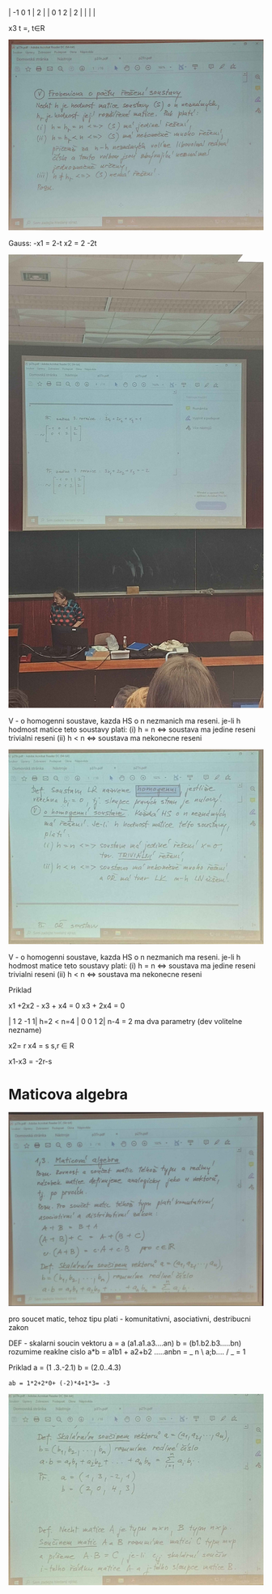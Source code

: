 
| -1 0 1 | 2 |
| 0  1 2 | 2 |
|        |   |


x3 t =, t∈R

<img src="./img/L3-1.jpg" width=600>

Gauss: -x1 = 2-t
        x2 = 2 -2t

<img src="./img/L3-2.jpg" width=600>


V - o homogenni soustave, kazda HS o n nezmanich ma reseni. je-li h hodmost matice teto soustavy plati:
    (i) h = n <=> soustava ma jedine reseni 
                trivialni reseni
    (ii) h < n <=> soustava ma nekonecne reseni
    


<img src="./img/L3-3.jpg" width=600>

V - o homogenni soustave, kazda HS o n nezmanich ma reseni. je-li h hodmost matice teto soustavy plati:
    (i) h = n <=> soustava ma jedine reseni 
                trivialni reseni
    (ii) h < n <=> soustava ma nekonecne reseni


Priklad

x1 +2x2 - x3 + x4 = 0
          x3 + 2x4 = 0

| 1 2 -1 1|     h=2 < n=4
| 0 0  1 2|     n-4 = 2 ma dva parametry (dev volitelne nezname)

x2= r 
x4 = s  s,r  ∈ R

x1-x3 = -2r-s

<h1>Maticova algebra</h1>

<img src="./img/L3-4.jpg"  width=600>

pro soucet matic, tehoz tipu plati
    - komunitativni, asociativni, destribucni zakon


DEF - skalarni soucin vektoru a =  a (a1.a1.a3....an)
b = (b1.b2.b3.....bn) rozumime reaklne cislo
a*b = a1b1 + a2+b2 .....anbn =   _ n
                                \       a;b....
                                /
                                _ = 1

                            
Priklad
    a = (1 .3.-2.1)
    b = (2.0..4.3)

    ab = 1*2+2*0+ (-2)*4+1*3= -3



<img src="./img/L3-5.jpg"  width=600>
